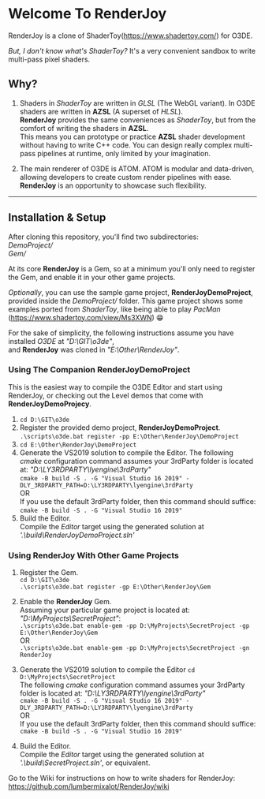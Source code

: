 # Welcome To RenderJoy

RenderJoy is a clone of ShaderToy(https://www.shadertoy.com/) for O3DE.

*But, I don't know what's ShaderToy?* It's a very convenient sandbox to write multi-pass pixel shaders.

## Why?

1. Shaders in *ShaderToy* are written in *GLSL* (The WebGL variant). In O3DE shaders are written in **AZSL** (A superset of *HLSL*).  
**RenderJoy** provides the same conveniences as *ShaderToy*, but from the comfort of writing the shaders in **AZSL**.  
This means you can prototype or practice **AZSL** shader development without having to write C++ code. You can design really complex
multi-pass pipelines at runtime, only limited by your imagination.

2. The main renderer of O3DE is ATOM. ATOM is modular and data-driven, allowing developers to create custom render pipelines with ease.  
**RenderJoy** is an opportunity to showcase such flexibility.

---

## Installation & Setup

After cloning this repository, you'll find two subdirectories:  
*DemoProject/*  
*Gem/*  
  
At its core **RenderJoy** is a Gem, so at a minimum you'll only need to register the Gem, and enable it in your other game projects.  
  
*Optionally*, you can use the sample game project, **RenderJoyDemoProject**,  provided inside the *DemoProject/* folder. This game project shows some examples ported from *ShaderToy*, like being able to play *PacMan* (https://www.shadertoy.com/view/Ms3XWN) :grin:  
  
  
For the sake of simplicity, the following instructions assume you have installed *O3DE* at *"D:\GIT\o3de\"*,  
and **RenderJoy** was cloned in *"E:\Other\RenderJoy\"*.


### Using The Companion RenderJoyDemoProject
This is the easiest way to compile the O3DE Editor and start using RenderJoy, or checking out the Level demos that come with **RenderJoyDemoProjecy**.  
1. `cd D:\GIT\o3de`  
2. Register the provided demo project, **RenderJoyDemoProject**.  
`.\scripts\o3de.bat register -pp E:\Other\RenderJoy\DemoProject`
3. `cd E:\Other\RenderJoy\DemoProject`
4. Generate the VS2019 solution to compile the Editor.
The following *cmake* configuration command assumes your 3rdParty folder is located at: *"D:\LY3RDPARTY\lyengine\3rdParty\"*  
`cmake -B build -S . -G "Visual Studio 16 2019" -DLY_3RDPARTY_PATH=D:\LY3RDPARTY\lyengine\3rdParty`  
OR  
If you use the default 3rdParty folder, then this command should suffice:  
`cmake -B build -S . -G "Visual Studio 16 2019"`
5. Build the Editor.  
Compile the *Editor* target using the generated solution at *'.\build\RenderJoyDemoProject.sln'*

### Using RenderJoy With Other Game Projects

1. Register the Gem.  
`cd D:\GIT\o3de`  
`.\scripts\o3de.bat register -gp E:\Other\RenderJoy\Gem`  
  
2. Enable the **RenderJoy** Gem.  
Assuming your particular game project is located at:  
*"D:\MyProjects\SecretProject\"*:  
`.\scripts\o3de.bat enable-gem -pp D:\MyProjects\SecretProject -gp E:\Other\RenderJoy\Gem`  
OR  
`.\scripts\o3de.bat enable-gem -pp D:\MyProjects\SecretProject -gn RenderJoy`  
  
3. Generate the VS2019 solution to compile the Editor 
`cd D:\MyProjects\SecretProject`  
The following *cmake* configuration command assumes your 3rdParty folder is located at: *"D:\LY3RDPARTY\lyengine\3rdParty\"*  
`cmake -B build -S . -G "Visual Studio 16 2019" -DLY_3RDPARTY_PATH=D:\LY3RDPARTY\lyengine\3rdParty`  
OR  
If you use the default 3rdParty folder, then this command should suffice:  
`cmake -B build -S . -G "Visual Studio 16 2019"`  
  
5. Build the Editor.  
Compile the *Editor* target using the generated solution at *'.\build\SecretProject.sln'*, or equivalent.  

Go to the Wiki for instructions on how to write shaders for RenderJoy:  
https://github.com/lumbermixalot/RenderJoy/wiki  



